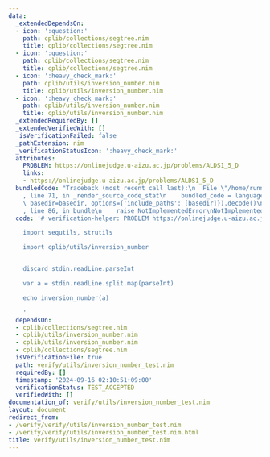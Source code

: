 ```yaml
---
data:
  _extendedDependsOn:
  - icon: ':question:'
    path: cplib/collections/segtree.nim
    title: cplib/collections/segtree.nim
  - icon: ':question:'
    path: cplib/collections/segtree.nim
    title: cplib/collections/segtree.nim
  - icon: ':heavy_check_mark:'
    path: cplib/utils/inversion_number.nim
    title: cplib/utils/inversion_number.nim
  - icon: ':heavy_check_mark:'
    path: cplib/utils/inversion_number.nim
    title: cplib/utils/inversion_number.nim
  _extendedRequiredBy: []
  _extendedVerifiedWith: []
  _isVerificationFailed: false
  _pathExtension: nim
  _verificationStatusIcon: ':heavy_check_mark:'
  attributes:
    PROBLEM: https://onlinejudge.u-aizu.ac.jp/problems/ALDS1_5_D
    links:
    - https://onlinejudge.u-aizu.ac.jp/problems/ALDS1_5_D
  bundledCode: "Traceback (most recent call last):\n  File \"/home/runner/.local/lib/python3.10/site-packages/onlinejudge_verify/documentation/build.py\"\
    , line 71, in _render_source_code_stat\n    bundled_code = language.bundle(stat.path,\
    \ basedir=basedir, options={'include_paths': [basedir]}).decode()\n  File \"/home/runner/.local/lib/python3.10/site-packages/onlinejudge_verify/languages/nim.py\"\
    , line 86, in bundle\n    raise NotImplementedError\nNotImplementedError\n"
  code: '# verification-helper: PROBLEM https://onlinejudge.u-aizu.ac.jp/problems/ALDS1_5_D

    import sequtils, strutils

    import cplib/utils/inversion_number


    discard stdin.readLine.parseInt

    var a = stdin.readLine.split.map(parseInt)

    echo inversion_number(a)

    '
  dependsOn:
  - cplib/collections/segtree.nim
  - cplib/utils/inversion_number.nim
  - cplib/utils/inversion_number.nim
  - cplib/collections/segtree.nim
  isVerificationFile: true
  path: verify/utils/inversion_number_test.nim
  requiredBy: []
  timestamp: '2024-09-16 02:10:51+09:00'
  verificationStatus: TEST_ACCEPTED
  verifiedWith: []
documentation_of: verify/utils/inversion_number_test.nim
layout: document
redirect_from:
- /verify/verify/utils/inversion_number_test.nim
- /verify/verify/utils/inversion_number_test.nim.html
title: verify/utils/inversion_number_test.nim
---
```

